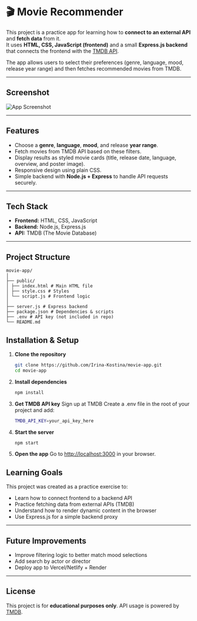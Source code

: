 # 🎬 Movie Recommender

This project is a practice app for learning how to **connect to an external API** and **fetch data** from it.  
It uses **HTML, CSS, JavaScript (frontend)** and a small **Express.js backend** that connects the frontend with the [TMDB API](https://www.themoviedb.org/).

The app allows users to select their preferences (genre, language, mood, release year range) and then fetches recommended movies from TMDB.

---

## Screenshot

![App Screenshot](movie-app.png)

---

## Features

- Choose a **genre**, **language**, **mood**, and release **year range**.
- Fetch movies from TMDB API based on these filters.
- Display results as styled movie cards (title, release date, language, overview, and poster image).
- Responsive design using plain CSS.
- Simple backend with **Node.js + Express** to handle API requests securely.

---

## Tech Stack

- **Frontend:** HTML, CSS, JavaScript
- **Backend:** Node.js, Express.js
- **API:** TMDB (The Movie Database)

---

## Project Structure

```
movie-app/
│
├── public/
│ ├── index.html # Main HTML file
│ ├── style.css # Styles
│ └── script.js # Frontend logic
│
├── server.js # Express backend
├── package.json # Dependencies & scripts
├── .env # API key (not included in repo)
└── README.md
```

## Installation & Setup

1. **Clone the repository**

   ```bash
   git clone https://github.com/Irina-Kostina/movie-app.git
   cd movie-app

   ```

2. **Install dependencies**

   ```bash
   npm install

   ```

3. **Get TMDB API key**
   Sign up at TMDB
   Create a .env file in the root of your project and add:

   ```bash
   TMDB_API_KEY=your_api_key_here

   ```

4. **Start the server**

   ```bash
   npm start
   ```

5. **Open the app**
   Go to [http://localhost:3000](http://localhost:3000) in your browser.

## Learning Goals

This project was created as a practice exercise to:

- Learn how to connect frontend to a backend API
- Practice fetching data from external APIs (TMDB)
- Understand how to render dynamic content in the browser
- Use Express.js for a simple backend proxy

---

## Future Improvements

- Improve filtering logic to better match mood selections
- Add search by actor or director
- Deploy app to Vercel/Netlify + Render

---

## License

This project is for **educational purposes only**.
API usage is powered by [TMDB](https://www.themoviedb.org/).
